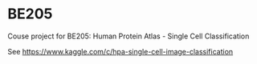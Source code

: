 # BE205

Couse project for BE205: Human Protein Atlas - Single Cell Classification

See https://www.kaggle.com/c/hpa-single-cell-image-classification
